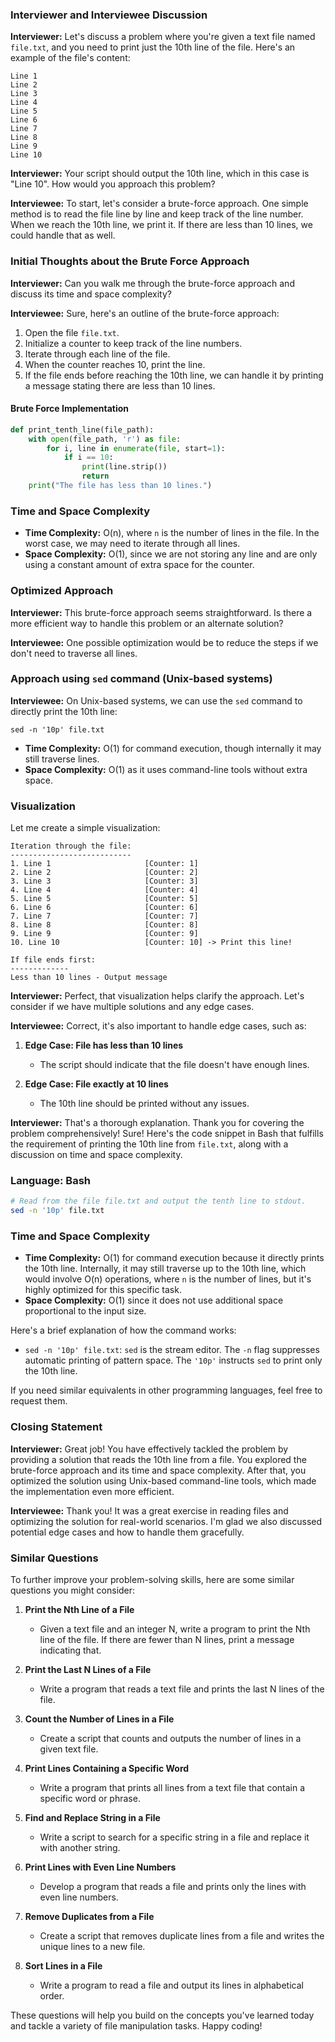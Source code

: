 ### Interviewer and Interviewee Discussion

**Interviewer:** Let's discuss a problem where you're given a text file named `file.txt`, and you need to print just the 10th line of the file. Here's an example of the file's content:

```
Line 1
Line 2
Line 3
Line 4
Line 5
Line 6
Line 7
Line 8
Line 9
Line 10
```

**Interviewer:** Your script should output the 10th line, which in this case is "Line 10". How would you approach this problem?

**Interviewee:** To start, let's consider a brute-force approach. One simple method is to read the file line by line and keep track of the line number. When we reach the 10th line, we print it. If there are less than 10 lines, we could handle that as well.

### Initial Thoughts about the Brute Force Approach

**Interviewer:** Can you walk me through the brute-force approach and discuss its time and space complexity?

**Interviewee:** Sure, here's an outline of the brute-force approach:

1. Open the file `file.txt`.
2. Initialize a counter to keep track of the line numbers.
3. Iterate through each line of the file.
4. When the counter reaches 10, print the line.
5. If the file ends before reaching the 10th line, we can handle it by printing a message stating there are less than 10 lines.

#### Brute Force Implementation 

```python
def print_tenth_line(file_path):
    with open(file_path, 'r') as file:
        for i, line in enumerate(file, start=1):
            if i == 10:
                print(line.strip())
                return
    print("The file has less than 10 lines.")
```

### Time and Space Complexity

- **Time Complexity:** O(n), where `n` is the number of lines in the file. In the worst case, we may need to iterate through all lines.
- **Space Complexity:** O(1), since we are not storing any line and are only using a constant amount of extra space for the counter.

### Optimized Approach

**Interviewer:** This brute-force approach seems straightforward. Is there a more efficient way to handle this problem or an alternate solution?

**Interviewee:** One possible optimization would be to reduce the steps if we don't need to traverse all lines.

### Approach using `sed` command (Unix-based systems)

**Interviewee:** On Unix-based systems, we can use the `sed` command to directly print the 10th line:

```shell
sed -n '10p' file.txt
```

- **Time Complexity:** O(1) for command execution, though internally it may still traverse lines.
- **Space Complexity:** O(1) as it uses command-line tools without extra space.

### Visualization

Let me create a simple visualization:

```
Iteration through the file:
---------------------------
1. Line 1                     [Counter: 1]
2. Line 2                     [Counter: 2]
3. Line 3                     [Counter: 3]
4. Line 4                     [Counter: 4]
5. Line 5                     [Counter: 5]
6. Line 6                     [Counter: 6]
7. Line 7                     [Counter: 7]
8. Line 8                     [Counter: 8]
9. Line 9                     [Counter: 9]
10. Line 10                   [Counter: 10] -> Print this line!

If file ends first:
-------------
Less than 10 lines - Output message
```

**Interviewer:** Perfect, that visualization helps clarify the approach. Let's consider if we have multiple solutions and any edge cases.

**Interviewee:** Correct, it's also important to handle edge cases, such as:

1. **Edge Case: File has less than 10 lines**
   - The script should indicate that the file doesn't have enough lines.
   
2. **Edge Case: File exactly at 10 lines**
   - The 10th line should be printed without any issues.

**Interviewer:** That's a thorough explanation. Thank you for covering the problem comprehensively!
Sure! Here's the code snippet in Bash that fulfills the requirement of printing the 10th line from `file.txt`, along with a discussion on time and space complexity.

### Language: Bash

```bash
# Read from the file file.txt and output the tenth line to stdout.
sed -n '10p' file.txt
```

### Time and Space Complexity

- **Time Complexity:** O(1) for command execution because it directly prints the 10th line. Internally, it may still traverse up to the 10th line, which would involve O(n) operations, where `n` is the number of lines, but it's highly optimized for this specific task.
- **Space Complexity:** O(1) since it does not use additional space proportional to the input size.

Here's a brief explanation of how the command works:
- `sed -n '10p' file.txt`: `sed` is the stream editor. The `-n` flag suppresses automatic printing of pattern space. The `'10p'` instructs `sed` to print only the 10th line.

If you need similar equivalents in other programming languages, feel free to request them.


### Closing Statement

**Interviewer:** Great job! You have effectively tackled the problem by providing a solution that reads the 10th line from a file. You explored the brute-force approach and its time and space complexity. After that, you optimized the solution using Unix-based command-line tools, which made the implementation even more efficient. 

**Interviewee:** Thank you! It was a great exercise in reading files and optimizing the solution for real-world scenarios. I'm glad we also discussed potential edge cases and how to handle them gracefully.

### Similar Questions

To further improve your problem-solving skills, here are some similar questions you might consider:

1. **Print the Nth Line of a File**
   - Given a text file and an integer N, write a program to print the Nth line of the file. If there are fewer than N lines, print a message indicating that.

2. **Print the Last N Lines of a File**
   - Write a program that reads a text file and prints the last N lines of the file.

3. **Count the Number of Lines in a File**
   - Create a script that counts and outputs the number of lines in a given text file.

4. **Print Lines Containing a Specific Word**
   - Write a program that prints all lines from a text file that contain a specific word or phrase.

5. **Find and Replace String in a File**
   - Write a script to search for a specific string in a file and replace it with another string.

6. **Print Lines with Even Line Numbers**
   - Develop a program that reads a file and prints only the lines with even line numbers.

7. **Remove Duplicates from a File**
   - Create a script that removes duplicate lines from a file and writes the unique lines to a new file.

8. **Sort Lines in a File**
   - Write a program to read a file and output its lines in alphabetical order.

These questions will help you build on the concepts you've learned today and tackle a variety of file manipulation tasks. Happy coding!